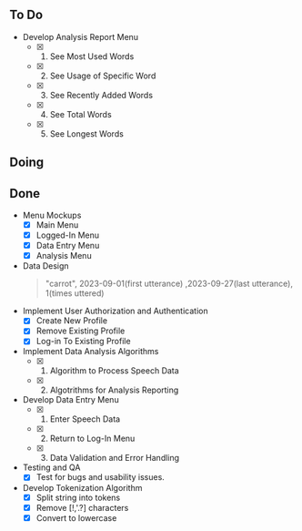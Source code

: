 ## To Do

- Develop Analysis Report Menu
    * [x] 1. See Most Used Words
    * [x] 2. See Usage of Specific Word
    * [x] 3. See Recently Added Words
    * [x] 4. See Total Words
    * [x] 5. See Longest Words

## Doing


## Done

- Menu Mockups
    * [x] Main Menu
    * [x] Logged-In Menu
    * [x] Data Entry Menu
    * [x] Analysis Menu
- Data Design
    > "carrot", 2023-09-01(first utterance) ,2023-09-27(last utterance), 1(times uttered)
- Implement User Authorization and Authentication
    * [x] Create New Profile
    * [x] Remove Existing Profile
    * [x] Log-in To Existing Profile
- Implement Data Analysis Algorithms
    * [x] 1. Algorithm to Process Speech Data
    * [x] 2. Algotrithms for Analysis Reporting
- Develop Data Entry Menu
    * [x] 1. Enter Speech Data
    * [x] 2. Return to Log-In Menu
    * [x] 3. Data Validation and Error Handling
- Testing and QA
    * [x] Test for bugs and usability issues.
- Develop Tokenization Algorithm
    * [x] Split string into tokens
    * [x] Remove [!,'.?] characters
    * [x] Convert to lowercase
